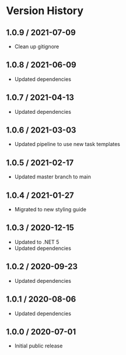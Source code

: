 # Version History

## 1.0.9 / 2021-07-09

- Clean up gitignore

## 1.0.8 / 2021-06-09

- Updated dependencies

## 1.0.7 / 2021-04-13

- Updated dependencies

## 1.0.6 / 2021-03-03

- Updated pipeline to use new task templates

## 1.0.5 / 2021-02-17

- Updated master branch to main

## 1.0.4 / 2021-01-27

- Migrated to new styling guide

## 1.0.3 / 2020-12-15

- Updated to .NET 5
- Updated dependencies

## 1.0.2 / 2020-09-23

- Updated dependencies

## 1.0.1 / 2020-08-06

- Updated dependencies

## 1.0.0 / 2020-07-01

- Initial public release
